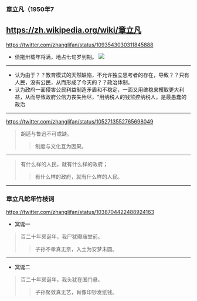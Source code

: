 ### 章立凡（1950年7
https://zh.wikipedia.org/wiki/章立凡
---
https://twitter.com/zhanglifan/status/1093543030311845888
- 债拖卅载年将满，地占七旬岁到期。
![](https://pbs.twimg.com/media/Dy0Lf_5WoAEDlKi.jpg)
---
- 认为由于？？教育模式的天然缺陷，不允许独立思考者的存在，导致？？只有人民，没有公民，从而形成了今天的？？政治体制。
- 认为政府一面侵害公民利益制造矛盾和不稳定，一面又用维稳来攫取更大利益，从而导致政府公信力丧失殆尽，“用纳税人的钱监控纳税人，是最愚蠢的政治
---
https://twitter.com/zhanglifan/status/1052713552765698049
>胡适与鲁迅不可或缺。
>>制度与文化互为因果。
---
>有什么样的人民，就有什么样的政府；
>>有什么样的政府，就有什么样的人民。
---
### 章立凡蛇年竹枝词
https://twitter.com/zhanglifan/status/1038704422488924163
- 冥诞一
>百二十年冥诞年，我尸犹曝庙堂前。
>>子孙不孝真无奈，入土为安梦未圆。
---
- 冥诞二
>百二十年冥诞年，我头犹在国门悬。
>>子孙聚敛真无艺，肖像印钞发纸钱。